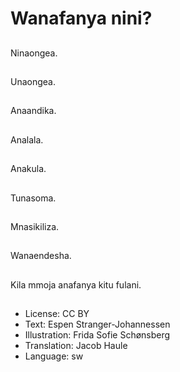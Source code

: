 # Wanafanya nini?

##
Ninaongea.

##
Unaongea.

##
Anaandika.

##
Analala.

##
Anakula.

##
Tunasoma.

##
Mnasikiliza.

##
Wanaendesha.

##
Kila mmoja anafanya kitu fulani.

##
* License: CC BY
* Text: Espen Stranger-Johannessen
* Illustration: Frida Sofie Schønsberg
* Translation: Jacob Haule
* Language: sw

